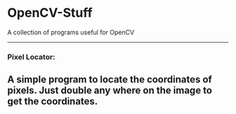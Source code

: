 # OpenCV-Stuff
A collection of programs useful for OpenCV

---

### Pixel Locator:
A simple program to locate the coordinates of pixels.
Just double any where on the image to get the coordinates.
---
